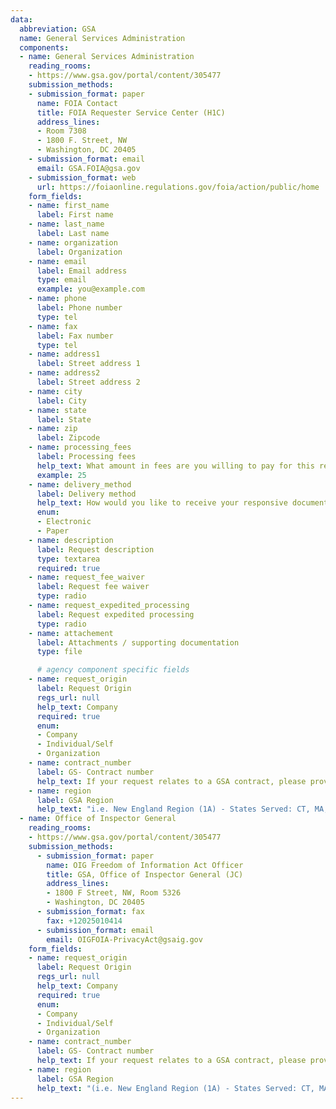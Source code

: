 ```yaml
---
data:
  abbreviation: GSA
  name: General Services Administration
  components:
  - name: General Services Administration
    reading_rooms:
    - https://www.gsa.gov/portal/content/305477
    submission_methods:
    - submission_format: paper
      name: FOIA Contact
      title: FOIA Requester Service Center (H1C)
      address_lines:
      - Room 7308
      - 1800 F. Street, NW
      - Washington, DC 20405
    - submission_format: email
      email: GSA.FOIA@gsa.gov
    - submission_format: web
      url: https://foiaonline.regulations.gov/foia/action/public/home
    form_fields:
    - name: first_name
      label: First name
    - name: last_name
      label: Last name
    - name: organization
      label: Organization
    - name: email
      label: Email address
      type: email
      example: you@example.com
    - name: phone
      label: Phone number
      type: tel
    - name: fax
      label: Fax number
      type: tel
    - name: address1
      label: Street address 1
    - name: address2
      label: Street address 2
    - name: city
      label: City
    - name: state
      label: State
    - name: zip
      label: Zipcode
    - name: processing_fees
      label: Processing fees
      help_text: What amount in fees are you willing to pay for this request?
      example: 25
    - name: delivery_method
      label: Delivery method
      help_text: How would you like to receive your responsive documents?
      enum:
      - Electronic
      - Paper
    - name: description
      label: Request description
      type: textarea
      required: true
    - name: request_fee_waiver
      label: Request fee waiver
      type: radio
    - name: request_expedited_processing
      label: Request expedited processing
      type: radio
    - name: attachement
      label: Attachments / supporting documentation
      type: file

      # agency component specific fields
    - name: request_origin
      label: Request Origin
      regs_url: null
      help_text: Company
      required: true
      enum:
      - Company
      - Individual/Self
      - Organization
    - name: contract_number
      label: GS- Contract number
      help_text: If your request relates to a GSA contract, please provide the contract number (which starts with "GS-")
    - name: region
      label: GSA Region
      help_text: "i.e. New England Region (1A) - States Served: CT, MA, ME, NH, RI, VT"
  - name: Office of Inspector General
    reading_rooms:
    - https://www.gsa.gov/portal/content/305477
    submission_methods:
      - submission_format: paper
        name: OIG Freedom of Information Act Officer
        title: GSA, Office of Inspector General (JC)
        address_lines:
        - 1800 F Street, NW, Room 5326
        - Washington, DC 20405
      - submission_format: fax
        fax: +12025010414
      - submission_format: email
        email: OIGFOIA-PrivacyAct@gsaig.gov
    form_fields:
    - name: request_origin
      label: Request Origin
      regs_url: null
      help_text: Company
      required: true
      enum:
      - Company
      - Individual/Self
      - Organization
    - name: contract_number
      label: GS- Contract number
      help_text: If your request relates to a GSA contract, please provide the contract number (which starts with "GS-")
    - name: region
      label: GSA Region
      help_text: "(i.e. New England Region (1A) - States Served: CT, MA, ME, NH, RI, VT"
---
```

